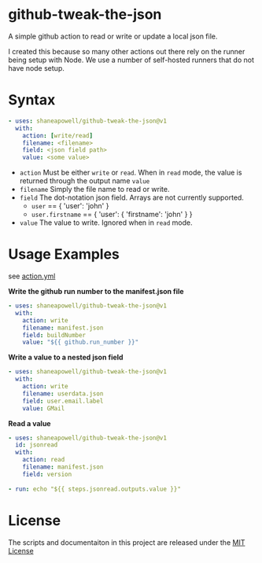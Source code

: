 # github-tweak-the-json


A simple github action to read or write or update a local json file.

I created this because so many other actions out there rely on the runner being setup with Node.  We use a number of self-hosted runners that do not have node setup.  

# Syntax
```yaml
- uses: shaneapowell/github-tweak-the-json@v1
  with: 
    action: [write/read]
    filename: <filename>
    field: <json field path>
    value: <some value>
```
- `action` Must be either `write` or `read`.  When in `read` mode, the value is returned through the output name `value`
- `filename` Simply the file name to read or write.
- `field` The dot-notation json field.  Arrays are not currently supported.
  - `user`  == { 'user': 'john' }
  - `user.firstname` == { 'user': { 'firstname': 'john' } }
- `value` The value to write. Ignored when in `read` mode.

# Usage Examples
see [action.yml](action.yml)

**Write the github run number to the manifest.json file**
```yaml
- uses: shaneapowell/github-tweak-the-json@v1
  with: 
    action: write
    filename: manifest.json
    field: buildNumber
    value: "${{ github.run_number }}"   
```

**Write a value to a nested json field**
```yaml
- uses: shaneapowell/github-tweak-the-json@v1
  with: 
    action: write
    filename: userdata.json
    field: user.email.label
    value: GMail
```

**Read a value**
```yaml
- uses: shaneapowell/github-tweak-the-json@v1
  id: jsonread
  with: 
    action: read
    filename: manifest.json
    field: version
    
- run: echo "${{ steps.jsonread.outputs.value }}"
```


# License
The scripts and documentaiton in this project are released under the [MIT License](LICENSE)